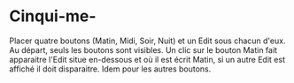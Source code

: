 # Cinqui-me-
Placer quatre boutons (Matin, Midi, Soir, Nuit) et un Edit sous chacun d'eux. Au départ, seuls les boutons sont visibles. Un clic sur le bouton Matin fait apparaitre l'Edit situe en-dessous et où il est écrit Matin, si un autre Edit est affiché il doit disparaitre. Idem pour les autres boutons.
